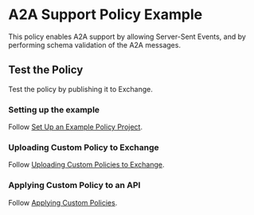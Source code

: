 # A2A Support Policy Example

This policy enables A2A support by allowing Server-Sent Events, and by performing schema validation of the A2A messages.

## Test the Policy

Test the policy by publishing it to Exchange.

### Setting up the example 

Follow [Set Up an Example Policy Project](https://docs.mulesoft.com/pdk/latest/policies-pdk-policy-templates#set-up-an-example-policy-project).

### Uploading Custom Policy to Exchange

Follow [Uploading Custom Policies to Exchange](https://docs.mulesoft.com/pdk/latest/policies-pdk-publish-policies).

### Applying Custom Policy to an API

Follow [Applying Custom Policies](https://docs.mulesoft.com/pdk/latest/policies-pdk-apply-policies).
